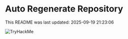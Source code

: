 # Auto Regenerate Repository

This README was last updated: 2025-09-19 21:23:06

 ![TryHackMe](https://tryhackme.com/badge/533634)
